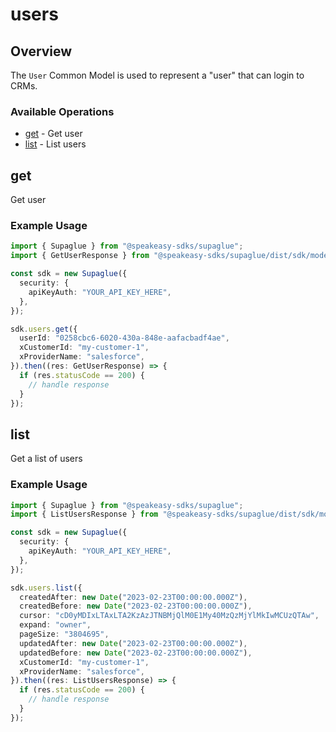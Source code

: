 # users

## Overview

The `User` Common Model is used to represent a "user" that can login to CRMs.

### Available Operations

* [get](#get) - Get user
* [list](#list) - List users

## get

Get user

### Example Usage

```typescript
import { Supaglue } from "@speakeasy-sdks/supaglue";
import { GetUserResponse } from "@speakeasy-sdks/supaglue/dist/sdk/models/operations";

const sdk = new Supaglue({
  security: {
    apiKeyAuth: "YOUR_API_KEY_HERE",
  },
});

sdk.users.get({
  userId: "0258cbc6-6020-430a-848e-aafacbadf4ae",
  xCustomerId: "my-customer-1",
  xProviderName: "salesforce",
}).then((res: GetUserResponse) => {
  if (res.statusCode == 200) {
    // handle response
  }
});
```

## list

Get a list of users

### Example Usage

```typescript
import { Supaglue } from "@speakeasy-sdks/supaglue";
import { ListUsersResponse } from "@speakeasy-sdks/supaglue/dist/sdk/models/operations";

const sdk = new Supaglue({
  security: {
    apiKeyAuth: "YOUR_API_KEY_HERE",
  },
});

sdk.users.list({
  createdAfter: new Date("2023-02-23T00:00:00.000Z"),
  createdBefore: new Date("2023-02-23T00:00:00.000Z"),
  cursor: "cD0yMDIxLTAxLTA2KzAzJTNBMjQlM0E1My40MzQzMjYlMkIwMCUzQTAw",
  expand: "owner",
  pageSize: "3804695",
  updatedAfter: new Date("2023-02-23T00:00:00.000Z"),
  updatedBefore: new Date("2023-02-23T00:00:00.000Z"),
  xCustomerId: "my-customer-1",
  xProviderName: "salesforce",
}).then((res: ListUsersResponse) => {
  if (res.statusCode == 200) {
    // handle response
  }
});
```
